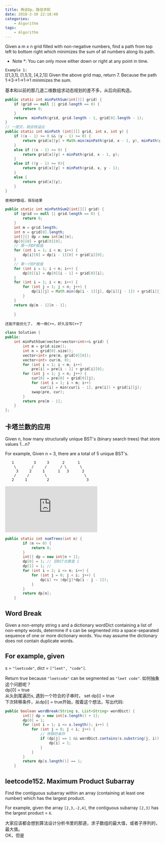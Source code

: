 ```yaml
---
title: 再谈Dp，路径求和
date: 2018-3-30 22:18:40
categories:
	- Algorithm
tags:
	- Algorithm
---
```

<!-- more -->
Given a m x n grid filled with non-negative numbers, find a path from top left to bottom right which minimizes the sum of all numbers along its path.

* Note *: You can only move either down or right at any point in time.

`Example 1:`  
	[[1,3,1],
	 [1,5,1],
	 [4,2,1]]
Given the above grid map, return 7. Because the path 1→3→1→1→1 minimizes the sum. 

基本和以前的那几道二维数组求动态规划的差不多，从后向前构造。
```java
public static int minPathSum(int[][] grid) {
	if (grid == null || grid.length == 0) {
		return 0;
	}
	return  minPath(grid, grid.length - 1, grid[0].length - 1);
}
// 一提交，就会栈溢出
public static int minPath (int[][] grid, int x, int y) {
	if ((x - 1) >= 0 && (y - 1) >= 0) {
		return grid[x][y] + Math.min(minPath(grid, x - 1, y), minPath(grid, x, y - 1));
	}
	else if ((x - 1) >= 0) {
		return grid[x][y] + minPath(grid, x - 1, y);
	}
	else if ((y - 1) >= 0){
		return grid[x][y] + minPath(grid, x, y - 1);
	}
	else {
		return grid[x][y];
	}
}
```

`使用DP数组，保存结果`
```java
public static int minPathSum2(int[][] grid) {
	if (grid == null || grid.length == 0) {
		return 0;
	}
	int m = grid.length;
	int n = grid[0].length;
	int[][] dp = new int[m][n];
	dp[0][0] = grid[0][0];
	// 第一列DP赋值
	for (int i = 1; i < m; i++) {
		dp[i][0] = dp[i - 1][0] + grid[i][0];
	}
	// 第一行DP赋值
	for (int i = 1; i < n; i++) {
		dp[0][i] = dp[0][i - 1] + grid[0][i];
	}
	for (int i = 1; i < m; i++) {
		for (int j = 1; j < n; j++) {
			dp[i][j] = Math.min(dp[i - 1][j], dp[i][j - 1]) + grid[i][j];
		}
	}
	return dp[m - 1][n - 1];
	
	}
```
`还能不能优化了， 用一用C++，好久没写C++了`
```c++
class Solution {
public:
    int minPathSum(vector<vector<int>>& grid) {
        int m = grid.size();
        int n = grid[0].size();
        vector<int> pre(m, grid[0][0]);
        vector<int> cur(m, 0);
        for (int i = 1; i < m; i++)
            pre[i] = pre[i - 1] + grid[i][0];
        for (int j = 1; j < n; j++) { 
            cur[0] = pre[0] + grid[0][j]; 
            for (int i = 1; i < m; i++)
                cur[i] = min(cur[i - 1], pre[i]) + grid[i][j];
            swap(pre, cur); 
        }
        return pre[m - 1];
    }
};
```
## 卡塔兰数的应用
Given n, how many structurally unique BST's (binary search trees) that store values 1...n?

For example,
Given n = 3, there are a total of 5 unique BST's.

	   1         3     3      2      1
	    \       /     /      / \      \
	     3     2     1      1   3      2
	    /     /       \                 \
	   2     1         2                 3


![参考大神的讲解](https://www.cnblogs.com/grandyang/p/4299608.html)

```java
public static int numTrees(int n) {
		if (n <= 0) {
			return 0;
		}
	    int[] dp = new int[n + 1];
	    dp[0] = 1; // 空BST也算是 1 
	    dp[1] = 1; //
	    for (int i = 2; i <= n; i++) {
	    	for (int j = 0; j < i; j++) {
	    		dp[i] += (dp[j]*dp[i - j - 1]);
	    	}
	    }
	    return dp[n];
	}
```

## Word Break

 Given a non-empty string s and a dictionary wordDict containing a list of non-empty words, determine if s can be segmented into a space-separated sequence of one or more dictionary words. You may assume the dictionary does not contain duplicate words.

## For example, given
s = `"leetcode"`,
dict = `["leet", "code"]`.

Return true because `"leetcode"` can be segmented as `"leet code"`. 
如何抽象这个问题呢？  
dp[0] = true   
从头到尾遍历s, 遇到一个符合的子串时， set dp[i] = true  
下次转移条件，从dp[i] = true开始，按着这个想法，写出代码:   
```java
public boolean wordBreak(String s, List<String> wordDict) {
		int[] dp = new int[s.length() + 1];
		dp[0] = 1;
		for (int i = 1; i <= s.length(); i++) {
			for (int j = 0; j < i; j++) {
				// 转移的条件
				if (dp[j] == 1 && wordDict.contains(s.substring(j, i))) {
					dp[i] = 1;
				}
			}
		}
		return dp[s.length()] == 1;
	}
```
##  leetcode152. Maximum Product Subarray
 Find the contiguous subarray within an array (containing at least one number) which has the largest product.

For example, given the array `[2,3,-2,4]`,
the contiguous subarray `[2,3]` has the largest product = `6`. 

大家应该都会想到算法设计分析书里的那道，求子数组的最大值，或者子序列的，最大值。  
OK，但是
